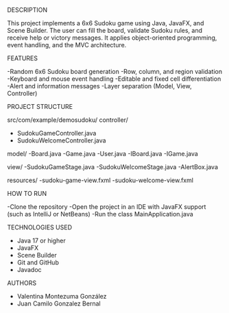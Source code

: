 DESCRIPTION

This project implements a 6x6 Sudoku game using Java, JavaFX, and Scene Builder.
The user can fill the board, validate Sudoku rules, and receive help or victory messages.
It applies object-oriented programming, event handling, and the MVC architecture.




FEATURES

-Random 6x6 Sudoku board generation
-Row, column, and region validation
-Keyboard and mouse event handling
-Editable and fixed cell differentiation
-Alert and information messages
-Layer separation (Model, View, Controller)






PROJECT STRUCTURE

src/com/example/demosudoku/
controller/
- SudokuGameController.java
- SudokuWelcomeController.java

model/
-Board.java
-Game.java
-User.java
-IBoard.java
-IGame.java

view/
-SudokuGameStage.java
-SudokuWelcomeStage.java
-AlertBox.java

resources/
-sudoku-game-view.fxml
-sudoku-welcome-view.fxml








HOW TO RUN

-Clone the repository
-Open the project in an IDE with JavaFX support (such as IntelliJ or NetBeans)
-Run the class MainApplication.java





TECHNOLOGIES USED

- Java 17 or higher
- JavaFX
- Scene Builder
- Git and GitHub
- Javadoc



AUTHORS
- Valentina Montezuma González
- Juan Camilo Gonzalez Bernal


